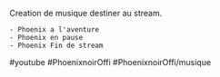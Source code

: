 
Creation de musique destiner au stream.

	- Phoenix a l'aventure
	- Phoenix en pause
	- Phoenix Fin de stream


#youtube
#PhoenixnoirOffi
#PhoenixnoirOffi/musique